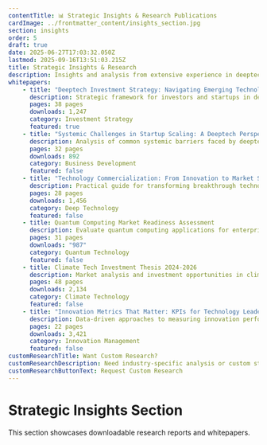 ```yaml
---
contentTitle: 📊 Strategic Insights & Research Publications
cardImage: ../frontmatter_content/insights_section.jpg
section: insights
order: 5
draft: true
date: 2025-06-27T17:03:32.050Z
lastmod: 2025-09-16T13:51:03.215Z
title: Strategic Insights & Research
description: Insights and analysis from extensive experience in deeptech investment and business development, helping startups navigate complex market challenges.
whitepapers:
    - title: "Deeptech Investment Strategy: Navigating Emerging Technology Markets"
      description: Strategic framework for investors and startups in deeptech sectors, covering market analysis, risk assessment, and commercialization pathways.
      pages: 38 pages
      downloads: 1,247
      category: Investment Strategy
      featured: true
    - title: "Systemic Challenges in Startup Scaling: A Deeptech Perspective"
      description: Analysis of common systemic barriers faced by deeptech startups and proven strategies for overcoming market entry challenges.
      pages: 32 pages
      downloads: 892
      category: Business Development
      featured: false
    - title: "Technology Commercialization: From Innovation to Market Success"
      description: Practical guide for transforming breakthrough technologies into viable commercial products and sustainable business models.
      pages: 28 pages
      downloads: 1,456
      category: Deep Technology
      featured: false
    - title: Quantum Computing Market Readiness Assessment
      description: Evaluate quantum computing applications for enterprise adoption and investment timing across industries.
      pages: 31 pages
      downloads: "987"
      category: Quantum Technology
      featured: false
    - title: Climate Tech Investment Thesis 2024-2026
      description: Market analysis and investment opportunities in climate technology sectors with highest growth potential.
      pages: 48 pages
      downloads: 2,134
      category: Climate Technology
      featured: false
    - title: "Innovation Metrics That Matter: KPIs for Technology Leaders"
      description: Data-driven approaches to measuring innovation performance and ROI in technology-driven organizations.
      pages: 22 pages
      downloads: 3,421
      category: Innovation Management
      featured: false
customResearchTitle: Want Custom Research?
customResearchDescription: Need industry-specific analysis or custom strategic frameworks? I develop tailored research reports for executive teams and investment committees.
customResearchButtonText: Request Custom Research
---
```


# Strategic Insights Section

This section showcases downloadable research reports and whitepapers.
